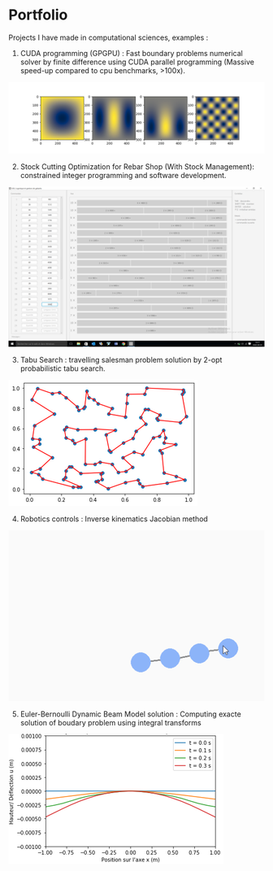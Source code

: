 # Portfolio
Projects I have made in computational sciences, examples : 

1. CUDA programming (GPGPU) : Fast boundary problems numerical solver by finite difference using CUDA parallel programming (Massive speed-up compared to cpu benchmarks, >100x).

![alt text](https://github.com/Gucciimad/Portfolio/blob/main/Figure_1.png?raw=true)

2. Stock Cutting Optimization for Rebar Shop (With Stock Management): constrained integer programming and software development. 

![alt text](https://github.com/Gucciimad/Portfolio/blob/main/LGG.png?raw=true)

3. Tabu Search : travelling salesman problem solution by 2-opt probabilistic tabu search. 

![alt text](https://github.com/Gucciimad/Portfolio/blob/main/TPS.png?raw=true)

4. Robotics controls : Inverse kinematics Jacobian method

![alt text](https://github.com/Gucciimad/Portfolio/blob/main/inv_kin.gif?raw=true)


5. Euler-Bernoulli Dynamic Beam Model solution : Computing exacte solution of boudary problem using integral transforms

![alt text](https://github.com/Gucciimad/Portfolio/blob/main/solution_libre_encastree_libre.png?raw=true)
